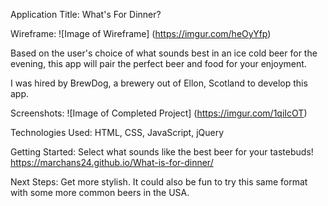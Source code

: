 Application Title:
What's For Dinner?

Wireframe:
![Image of Wireframe]
(https://imgur.com/heOyYfp)


Based on the user's choice of what sounds best in an ice cold beer for the evening, this app will pair the perfect beer and food for your enjoyment. 

I was hired by BrewDog, a brewery out of Ellon, Scotland to develop this app.

Screenshots:
![Image of Completed Project]
(https://imgur.com/1qiIcOT)



Technologies Used: HTML, CSS, JavaScript, jQuery

Getting Started: Select what sounds like the best beer for your tastebuds!
https://marchans24.github.io/What-is-for-dinner/

Next Steps: 
Get more stylish. It could also be fun to try this same format with some more common beers in the USA.